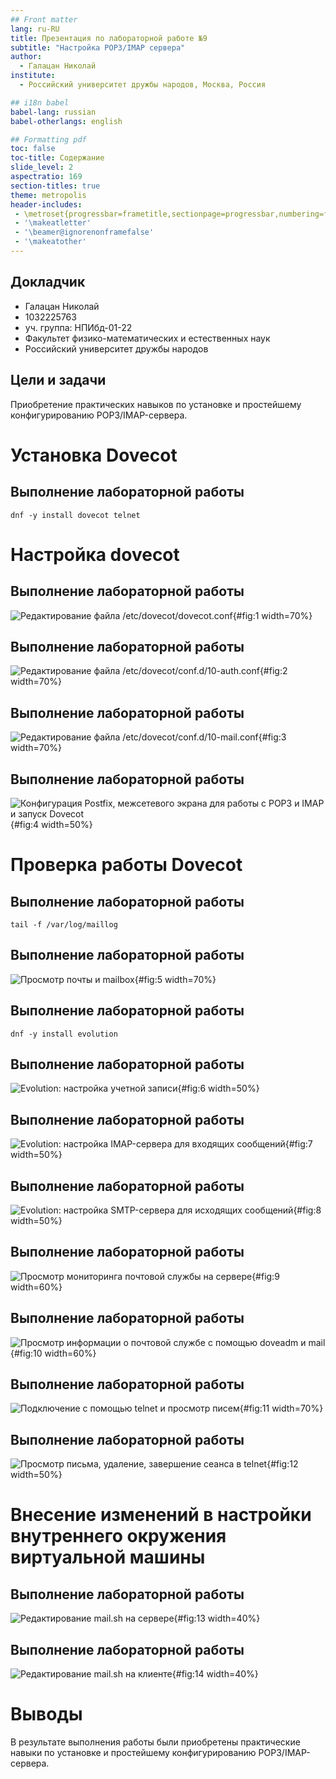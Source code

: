 ```yaml
---
## Front matter
lang: ru-RU
title: Презентация по лабораторной работе №9
subtitle: "Настройка POP3/IMAP сервера"
author:
  - Галацан Николай
institute:
  - Российский университет дружбы народов, Москва, Россия

## i18n babel
babel-lang: russian
babel-otherlangs: english

## Formatting pdf
toc: false
toc-title: Содержание
slide_level: 2
aspectratio: 169
section-titles: true
theme: metropolis
header-includes:
 - \metroset{progressbar=frametitle,sectionpage=progressbar,numbering=fraction}
 - '\makeatletter'
 - '\beamer@ignorenonframefalse'
 - '\makeatother'
---
```



## Докладчик

  * Галацан Николай
  * 1032225763
  * уч. группа: НПИбд-01-22
  * Факультет физико-математических и естественных наук
  * Российский университет дружбы народов

## Цели и задачи

Приобретение практических навыков по установке и простейшему конфигурированию POP3/IMAP-сервера.



# Установка Dovecot

## Выполнение лабораторной работы

```
dnf -y install dovecot telnet
```


# Настройка dovecot

## Выполнение лабораторной работы

![Редактирование файла /etc/dovecot/dovecot.conf](image/1.png){#fig:1 width=70%}

## Выполнение лабораторной работы

![Редактирование файла /etc/dovecot/conf.d/10-auth.conf](image/2.png){#fig:2 width=70%}

## Выполнение лабораторной работы

![Редактирование файла /etc/dovecot/conf.d/10-mail.conf](image/3.png){#fig:3 width=70%}

## Выполнение лабораторной работы

![Конфигурация Postfix, межсетевого экрана для работы с POP3 и IMAP и запуск Dovecot](image/4.png){#fig:4 width=50%}

# Проверка работы Dovecot

## Выполнение лабораторной работы

```
tail -f /var/log/maillog
```

## Выполнение лабораторной работы

![Просмотр почты и mailbox](image/5.png){#fig:5 width=70%}

## Выполнение лабораторной работы

```
dnf -y install evolution
```

## Выполнение лабораторной работы

![Evolution: настройка учетной записи](image/6.png){#fig:6 width=50%}

## Выполнение лабораторной работы

![Evolution: настройка IMAP-сервера для входящих сообщений](image/7.png){#fig:7 width=50%}

## Выполнение лабораторной работы

![Evolution: настройка SMTP-сервера для исходящих сообщений](image/8.png){#fig:8 width=50%}

## Выполнение лабораторной работы

![Просмотр мониторинга почтовой службы на сервере ](image/9.png){#fig:9 width=60%}

## Выполнение лабораторной работы

![Просмотр информации о почтовой службе с помощью doveadm и mail](image/10.png){#fig:10 width=60%}

## Выполнение лабораторной работы

![Подключение с помощью telnet и просмотр писем](image/11.png){#fig:11 width=70%}

## Выполнение лабораторной работы

![Просмотр письма, удаление, завершение сеанса в telnet](image/12.png){#fig:12 width=50%}

# Внесение изменений в настройки внутреннего окружения виртуальной машины

## Выполнение лабораторной работы

![Редактирование mail.sh на сервере](image/13.png){#fig:13 width=40%}

## Выполнение лабораторной работы

![Редактирование mail.sh на клиенте](image/14.png){#fig:14 width=40%}

# Выводы

В результате выполнения работы были приобретены практические навыки по установке и простейшему конфигурированию POP3/IMAP-сервера.

